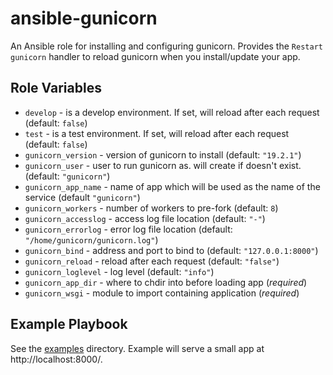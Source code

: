 # ansible-gunicorn

An Ansible role for installing and configuring gunicorn. Provides the `Restart gunicorn` handler to reload gunicorn when you install/update your app.

## Role Variables

- `develop` - is a develop environment. If set, will reload after each request (default: `false`)
- `test` - is a test environment. If set, will reload after each request (default: `false`)
- `gunicorn_version` - version of gunicorn to install (default: `"19.2.1"`)
- `gunicorn_user` - user to run gunicorn as. will create if doesn't exist. (default: `"gunicorn"`)
- `gunicorn_app_name` - name of app which will be used as the name of the service (default `"gunicorn"`)
- `gunicorn_workers` - number of workers to pre-fork (default: `8`)
- `gunicorn_accesslog` - access log file location (default: `"-"`)
- `gunicorn_errorlog` - error log file location (default: `"/home/gunicorn/gunicorn.log"`)
- `gunicorn_bind` - address and port to bind to (default: `"127.0.0.1:8000"`)
- `gunicorn_reload` - reload after each request (default: `"false"`)
- `gunicorn_loglevel` - log level (default: `"info"`)
- `gunicorn_app_dir` - where to chdir into before loading app (*required*)
- `gunicorn_wsgi` - module to import containing application (*required*)

## Example Playbook

See the [examples](./examples/) directory. Example will serve a small app at http://localhost:8000/.
